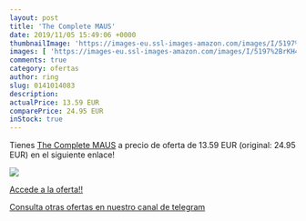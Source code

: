 ```yaml
---
layout: post
title: 'The Complete MAUS'
date: 2019/11/05 15:49:06 +0000
thumbnailImage: 'https://images-eu.ssl-images-amazon.com/images/I/5197%2BrKH4WL._SL200_.jpg'
images: [ 'https://images-eu.ssl-images-amazon.com/images/I/5197%2BrKH4WL._SL200_.jpg' ]
comments: true
category: ofertas
author: ring
slug: 0141014083
description:
actualPrice: 13.59 EUR
comparePrice: 24.95 EUR
inStock: true
---
```


Tienes [The Complete MAUS](https://www.amazon.com/dp/0141014083/?tag=redken08-20) a precio de oferta de 13.59 EUR (original: 24.95 EUR) en el siguiente enlace!

[![](https://images-eu.ssl-images-amazon.com/images/I/5197%2BrKH4WL._SL200_.jpg)](https://www.amazon.com/dp/0141014083/?tag=redken08-20)

[Accede a la oferta!!](https://www.amazon.com/dp/0141014083/?tag=redken08-20)

[Consulta otras ofertas en nuestro canal de telegram](https://t.me/s/ofertas25)
